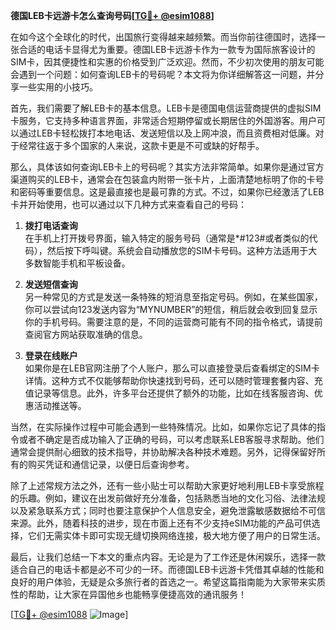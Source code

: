 **德国LEB卡远游卡怎么查询号码[[TG💪+ @esim1088](https://t.me/s/esim1088)]**

在如今这个全球化的时代，出国旅行变得越来越频繁。而当你前往德国时，选择一张合适的电话卡显得尤为重要。德国LEB卡远游卡作为一款专为国际旅客设计的SIM卡，因其便捷性和实惠的价格受到广泛欢迎。然而，不少初次使用的朋友可能会遇到一个问题：如何查询LEB卡的号码呢？本文将为你详细解答这一问题，并分享一些实用的小技巧。

首先，我们需要了解LEB卡的基本信息。LEB卡是德国电信运营商提供的虚拟SIM卡服务，它支持多种语言界面，非常适合短期停留或长期居住的外国游客。用户可以通过LEB卡轻松拨打本地电话、发送短信以及上网冲浪，而且资费相对低廉。对于经常往返于多个国家的人来说，这款卡更是不可或缺的好帮手。

那么，具体该如何查询LEB卡上的号码呢？其实方法非常简单。如果你是通过官方渠道购买的LEB卡，通常会在包装盒内附带一张卡片，上面清楚地标明了你的卡号和密码等重要信息。这是最直接也是最可靠的方式。不过，如果你已经激活了LEB卡并开始使用，也可以通过以下几种方式来查看自己的号码：

1. **拨打电话查询**  
   在手机上打开拨号界面，输入特定的服务号码（通常是*#123#或者类似的代码），然后按下呼叫键。系统会自动播放您的SIM卡号码。这种方法适用于大多数智能手机和平板设备。

2. **发送短信查询**  
   另一种常见的方式是发送一条特殊的短消息至指定号码。例如，在某些国家，你可以尝试向123发送内容为“MYNUMBER”的短信，稍后就会收到回复显示你的手机号码。需要注意的是，不同的运营商可能有不同的指令格式，请提前查阅官方网站获取准确的信息。

3. **登录在线账户**  
   如果你是在LEB官网注册了个人账户，那么可以直接登录后查看绑定的SIM卡详情。这种方式不仅能够帮助你快速找到号码，还可以随时管理套餐内容、充值记录等信息。此外，许多平台还提供了额外的功能，比如在线客服咨询、优惠活动推送等。

当然，在实际操作过程中可能会遇到一些特殊情况。比如，如果你忘记了具体的指令或者不确定是否成功输入了正确的号码，可以考虑联系LEB客服寻求帮助。他们通常会提供耐心细致的技术指导，并协助解决各种技术难题。另外，记得保留好所有的购买凭证和通信记录，以便日后查询参考。

除了上述常规方法之外，还有一些小贴士可以帮助大家更好地利用LEB卡享受旅程的乐趣。例如，建议在出发前做好充分准备，包括熟悉当地的文化习俗、法律法规以及紧急联系方式；同时也要注意保护个人信息安全，避免泄露敏感数据给不可信来源。此外，随着科技的进步，现在市面上还有不少支持eSIM功能的产品可供选择，它们无需实体卡即可实现无缝切换网络连接，极大地方便了用户的日常生活。

最后，让我们总结一下本文的重点内容。无论是为了工作还是休闲娱乐，选择一款适合自己的电话卡都是必不可少的一环。而德国LEB卡远游卡凭借其卓越的性能和良好的用户体验，无疑是众多旅行者的首选之一。希望这篇指南能为大家带来实质性的帮助，让大家在异国他乡也能畅享便捷高效的通讯服务！

[[TG💪+ @esim1088](https://t.me/s/esim1088) ![Image](https://i.postimg.cc/4NQfJmqS/Snipaste-2025-05-13-00-14-12.png)]